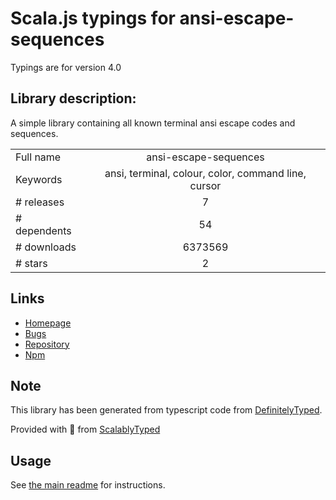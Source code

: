 
# Scala.js typings for ansi-escape-sequences

Typings are for version 4.0

## Library description:
A simple library containing all known terminal ansi escape codes and sequences.

|                    |                 |
| ------------------ | :-------------: |
| Full name          | ansi-escape-sequences |
| Keywords           | ansi, terminal, colour, color, command line, cursor |
| # releases         | 7 |
| # dependents       | 54 |
| # downloads        | 6373569 |
| # stars            | 2 |

## Links
- [Homepage](https://github.com/75lb/ansi-escape-sequences#readme)
- [Bugs](https://github.com/75lb/ansi-escape-sequences/issues)
- [Repository](https://github.com/75lb/ansi-escape-sequences)
- [Npm](https://www.npmjs.com/package/ansi-escape-sequences)
    


## Note
This library has been generated from typescript code from [DefinitelyTyped](https://definitelytyped.org).

Provided with :purple_heart: from [ScalablyTyped](https://github.com/oyvindberg/ScalablyTyped)

## Usage
See [the main readme](../../readme.md) for instructions.


